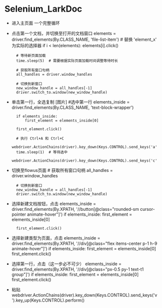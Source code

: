 # Selenium_LarkDoc

- 进入主页面
一个完整循环
- 点击第一个文档，并切换至打开的文档窗口
elements = driver.find_elements(By.CLASS_NAME, 'file-list-item')  # 替换 'element_x' 为实际的选择器
    if i < len(elements):
        elements[i].click()
        
        # 等待新页面加载
        time.sleep(5)  # 需要根据实际页面加载时间调整等待时长

        # 获取所有窗口句柄
        all_handles = driver.window_handles

        # 切换到新窗口
        new_window_handle = all_handles[-1]
        driver.switch_to.window(new_window_handle)
- 单击第一行，全选复制
[图片]
        #选中第一行
        elements_inside = driver.find_elements(By.CLASS_NAME, 'text-block-wrapper')

        if elements_inside:
            first_element = elements_inside[0]

        first_element.click()

        # 执行 Ctrl+A 和 Ctrl+C
        webdriver.ActionChains(driver).key_down(Keys.CONTROL).send_keys('a').key_up(Keys.CONTROL).perform()
        time.sleep(1)  # 等待选中
        webdriver.ActionChains(driver).key_down(Keys.CONTROL).send_keys('c').key_up(Keys.CONTROL).perform()
- 切换至flowus页面
        # 获取所有窗口句柄
        all_handles = driver.window_handles

        # 切换到新窗口
        new_window_handle = all_handles[-1]
        driver.switch_to.window(new_window_handle)
- 选择新建文档按钮，点击
        elements_inside  = driver.find_elements(By.XPATH, '//button[@class="rounded-sm cursor-pointer animate-hover"]')
        if elements_inside:
            first_element = elements_inside[0]

        first_element.click()
- 选择新建类型为页面，点击
        elements_inside  = driver.find_elements(By.XPATH, '//div[@class="flex items-center p-1 h-9 animate-hover"]')
        if elements_inside:
            first_element = elements_inside[0]
        first_element.click()
- 选择第一行，点击（这一步必不可少）
        elements_inside  = driver.find_elements(By.XPATH, '//div[@class="px-0.5 py-1 text-t1 group"]')
        if elements_inside:
            first_element = elements_inside[0]
        first_element.click()
- 粘贴
        webdriver.ActionChains(driver).key_down(Keys.CONTROL).send_keys('v').key_up(Keys.CONTROL).perform()
